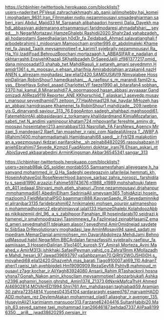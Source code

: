 https://ichbinhier-twittertools.herokuapp.com/blocklists?users=naderitwt,PFVesal,zahrachakhmaghi,ab_ganji,jalilmohebby,haj_komeil,moghadam_9631,Iran_Filmmaker,nvdjo,nezammousavi,smsadeghiarman,saberi_irani,Abdul_Majid33,M_Sarpanah,alibahaadori,hsremii,Dalia_Dayekh,mahdi_abbasiyan,ajdemarang,ehsanmansuri,faridmodaresi,ahmadafshari__,seyed___h,NegarMortazavi,HamzeGhalebi,Rashidii2020,Shahr2ad,vahabzadeh_ali,hodarostami,Saeedhajjarian,h0d3r_fa,Zeidabadi_Ahmad,salavatianghali,farbodebrahimii,I_midoonam,Mamoocham,prolter995,dr_abdolmaleki,Khamenei_fa,Javad_Taajik,meysammotiee1,e_karimi1,syjebraily,nezammousavi,Ra_Ha_Yiii,IzadiFoad,BehrouzBoochani,mortazaagh,h_ABBASIFAR,e_nadalian,dokhtarrashti,EnsiyehKhazali,SKhatibzadeh,DrSaeedJalili,zf981377217,omid_dana,minoosadat13,shahab_twt,MahdiRasuli_ir,setareh_amani,seyedmmn,Hamidr1361,s_m_moosavi_n,ehsan_sharifnia,Amirabdolahian,arzakani4,nazHANEN,s_alirezam,moghadasi_law,elia12420,SAMOUSAVI9,Nimvajabee,HosseinDalirian,RobinShour1,hamedkashani__,A_raefipur,s_m_marandi,famil2r,s_yas_,EbneHava,Soheil_asaad,CharlotteLVF,faeze1990,ali_bitarafan4,sobhan_2370,haj_kamal_8,Minarashidi7,A_poormasood,hasan_abbasi,ayyaaaar,Gandomizadi,AliReza9119,Reporter_ANE,KKhorschiid_T,aliaskari_1,aseyedp,musavi_mansour,seyyedhamid71,zeitoon_77,HajAhmad128,haj_haydar,MHozeh,hasan_abbasi,hamidrasaee,Khamenei_fa,RobinShour1,mahdizade__209,iwebnevis,G_dinarvandi,saviour_313_76,EgooAnton,sadegh_shahbazi,maghsoodi61,FatemehbintAli,abbasidavani,z_torkamany,khalildardmand,KimiaMozafarian,sabeti_twt,N_andimi,yaminpour,khatam724,mhpoyanfar,fereshte_aminy,dr_moosavi,hoseintaheri213,amirabbasi133,Nasrollah_FA,FarsNews_Agency,Mirzaei_5,mandegari2,Raefi_fan,moasher_ir,raisi_com,NadealiAlireza,T_JW8P,AliRahimi1400,mohammadjamalii,Hamidpanahi68,saedi__ir,Frb128,malakotiiman,a_vaezmousavi,tkdzari,parifarokhe__sh,zeinab84820295,rasoulsabzain,HaniehEbrahimi7,Seyede_Kzmzd,FuadAlomri,dokhtar_irani76,Ehsan_askari_nt,AbisSayed,akbaarabedini,ArminKingsman,Akbar36545341,sangar_313


https://ichbinhier-twittertools.herokuapp.com/blocklists?users=zeinab98ak,QS_soldier,mordab555,Samsamesfahani,alieyegane,h_hasanvand,mohammed_iir_Q,Ha_Sadeghi,pestegazvin,jafarileilaj,hemmati_kh,HoseinAghayeGol,RoseNeverHood,banoye_sarbaz,zahra_noroozi_,farshidilaty,s_saeidi1990,arzazizi,Fahime59743676,n1988_n1989,mohshaltouki,fatemeh_401,jedaaal,Shirvani_moh,atieh_shapuri,J1nne,nezammousavi,drjahanpur,mmohammadii61,AbediniElham,SadriniaAli,smeysam365,TohidAzizi,hosein_mazloom3,FieldMarshalPSO,baammarri888,KayvanSaedy_IR,Seyedaminnikdel,aliranjbar3135,faridebrahimi62,hnikimaleki,mohsen_pourpir,salmaneshoon,mohammadhosenz2,ebrahimiavval,jalali133,HamzeGhalebi,KolahdoozAbbas,nikikazemiii,dnl_96_,a_s_zabihpoor,Panahian_IR,hoseindarabi10,seidrazi,khamenei_ir,smahmoodrazavi,Tasnimnews_Fa,Fazlinejad,zeinabHasaniZ,emad_ameri,seyedmahdi11,tdejakam,alasor7,seyedhmd,AmirOmidnejad,saydetebi,SiibSaa,DrRevolutionary,moghadasi_law,AmiinMosavii94,saied_sadati,mimpedram,MemarDanial,amirmohsen_mn,DavariAbdolreza,MehdiJami,BehnoudMasoud,habil,NegarMim,BBCArdalan,farnazfassihi,syjebraily,raefipur_fa,aamiisaan_3,HosseinDalirian,31xo1401_kurosh,SY_Amirali,Morteza_Avini,Maahed_y,AmirM313i,ishikhaki,SafaeiPeyman,vahid_cg,Zahra19nm,KMollazadhe,Mahdi_hesari_97,Jawad39693797,yaSahbzaman70,QjRtV2WOJ5H0i0H,s_movahedi68,elia12420,GhazvehA,mas_barati,Tiago910007,ali69_110,AdnanTaheri1,raeisi_tah,ayehbigdeli,Hm19090909,RezaSeyfi8,PshtyB,mahmoud_mousavl,z7agr,kochar_ir,AliYagh83924080,Ansarii_Rahim,RTashackorii,hosnayhsna7,Gonah_Nakon,amin_khoscllam,meysammotiee1,abozarbiukafi,Ashkan2396,aghamiri_hosein,ghrshd_,Amin1374_Z1373,6tNxnkMafcaTtyH,AhmedAl46902814,MOVAHED1994,Shiri761,Am_mahdiasgari,taghiabadi59,Aramjan30,zahra72354814,Yuones04354104,sardararaghi,esaeed767,maryamHADDADD,moham_rez,DeylemAtakan,mohammad_oladi1,aliasghar_ir,avenger_135,HuseyinAli21,karimianm,mansuoor313,Farzane62404416,SultanHabibi20,Masih_63,seyed_samee,taei_mohammad,Iran26646187,behdad7337,AliPaa81996350,__ari8__,jwad38620295,persian_irr
